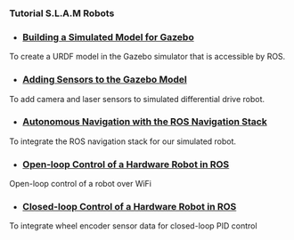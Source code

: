 ### Tutorial S.L.A.M Robots 
* ### [Building a Simulated Model for Gazebo](https://youtu.be/8ckSl4MbZLg) 
To create a URDF model in the Gazebo simulator that is accessible by ROS.

* ### [Adding Sensors to the Gazebo Model](https://youtu.be/EZ3MYf24c6Y)
To add camera and laser sensors to simulated differential drive robot.

* ### [Autonomous Navigation with the ROS Navigation Stack](https://youtu.be/HIK1KBw-Jn4)
To integrate the ROS navigation stack for our simulated robot.

* ### [Open-loop Control of a Hardware Robot in ROS](https://youtu.be/c-Uy4Kup9RE)
 Open-loop control of a robot over WiFi

* ### [Closed-loop Control of a Hardware Robot in ROS](https://youtu.be/lgWnBWncRkU)
To integrate wheel encoder sensor data for closed-loop PID control